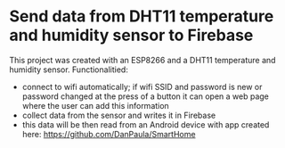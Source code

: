 # Send data from DHT11 temperature and humidity sensor to Firebase

This project was created with an ESP8266 and a DHT11 temperature and humidity sensor. 
Functionalitied:
- connect to wifi automatically; if wifi SSID and password is new or password changed at the press of a button it can open a web page where the user can add this information
- collect data from the sensor and writes it in Firebase
- this data will be then read from an Android device with app created here: https://github.com/DanPaula/SmartHome
